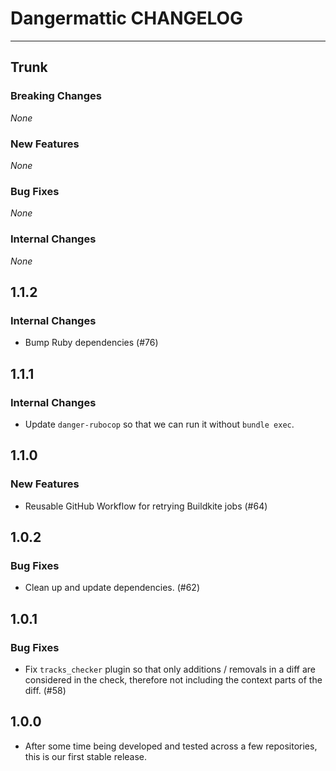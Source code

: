 # Dangermattic CHANGELOG

---

## Trunk

### Breaking Changes

_None_

### New Features

_None_

### Bug Fixes

_None_

### Internal Changes

_None_

## 1.1.2

### Internal Changes

- Bump Ruby dependencies (#76)

## 1.1.1

### Internal Changes

- Update `danger-rubocop` so that we can run it without `bundle exec`.

## 1.1.0

### New Features

- Reusable GitHub Workflow for retrying Buildkite jobs (#64)

## 1.0.2

### Bug Fixes

- Clean up and update dependencies. (#62)

## 1.0.1

### Bug Fixes

- Fix `tracks_checker` plugin so that only additions / removals in a diff are considered in the check, therefore not including the context parts of the diff. (#58)

## 1.0.0

- After some time being developed and tested across a few repositories, this is our first stable release.
